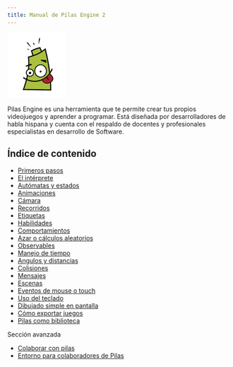 ```yaml
---
title: Manual de Pilas Engine 2
---
```


![](imagenes/logos/logo.png)

Pilas Engine es una herramienta que te permite crear tus propios videojuegos y aprender a programar. Está diseñada por desarrolladores de habla hispana y cuenta con el respaldo de docentes y profesionales especialistas en desarrollo de Software.

<style>h1 {text-align: center}</style>

## Índice de contenido

- [Primeros pasos](primeros_pasos.html)
- [El intérprete](interprete.html)
- [Autómatas y estados](automatas_y_estados.html)
- [Animaciones](animaciones.html)
- [Cámara](camara.html)
- [Recorridos](recorridos.html)
- [Etiquetas](etiquetas.html)
- [Habilidades](habilidades.html)
- [Comportamientos](comportamientos.html)
- [Azar o cálculos aleatorios](azar.html)
- [Observables](observables.html)
- [Manejo de tiempo](tiempo.html)
- [Angulos y distancias](angulos-distancias.html)
- [Colisiones](colisiones.html)
- [Mensajes](mensajes.html)
- [Escenas](escenas.html)
- [Eventos de mouse o touch](eventos-de-mouse.html)
- [Uso del teclado](uso-del-teclado.html)
- [Dibujado simple en pantalla](dibujado_en_pantalla.html)
- [Cómo exportar juegos](exportar_juegos.html)
- [Pilas como biblioteca](pilas_como_biblioteca.html)

Sección avanzada

- [Colaborar con pilas](colaborar.html)
- [Entorno para colaboradores de Pilas](entorno.html)
